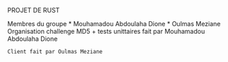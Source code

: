 PROJET DE RUST

Membres du groupe
    * Mouhamadou Abdoulaha Dione
    * Oulmas Meziane
Organisation 
    challenge MD5 + tests unittaires fait par Mouhamadou Abdoulaha Dione

    Client fait par Oulmas Meziane